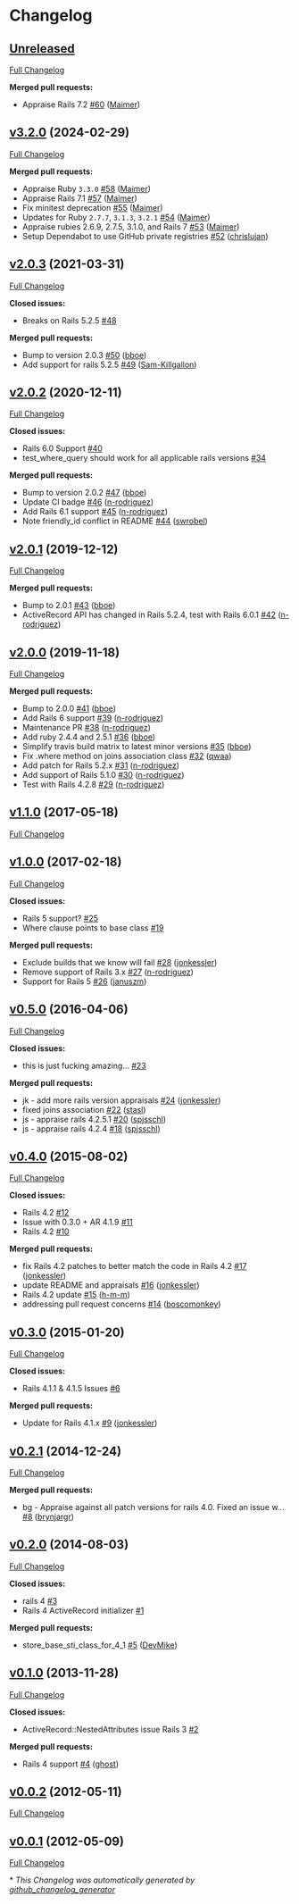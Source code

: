 # Changelog

## [Unreleased](https://github.com/appfolio/store_base_sti_class/tree/HEAD)

[Full Changelog](https://github.com/appfolio/store_base_sti_class/compare/v3.2.0...HEAD)

**Merged pull requests:**

- Appraise Rails 7.2 [\#60](https://github.com/appfolio/store_base_sti_class/pull/60) ([Maimer](https://github.com/Maimer))

## [v3.2.0](https://github.com/appfolio/store_base_sti_class/tree/v3.2.0) (2024-02-29)

[Full Changelog](https://github.com/appfolio/store_base_sti_class/compare/v2.0.3...v3.2.0)

**Merged pull requests:**

- Appraise Ruby `3.3.0` [\#58](https://github.com/appfolio/store_base_sti_class/pull/58) ([Maimer](https://github.com/Maimer))
- Appraise Rails 7.1 [\#57](https://github.com/appfolio/store_base_sti_class/pull/57) ([Maimer](https://github.com/Maimer))
- Fix minitest deprecation [\#55](https://github.com/appfolio/store_base_sti_class/pull/55) ([Maimer](https://github.com/Maimer))
- Updates for Ruby `2.7.7`, `3.1.3`, `3.2.1` [\#54](https://github.com/appfolio/store_base_sti_class/pull/54) ([Maimer](https://github.com/Maimer))
- Appraise rubies 2.6.9, 2.7.5, 3.1.0, and Rails 7 [\#53](https://github.com/appfolio/store_base_sti_class/pull/53) ([Maimer](https://github.com/Maimer))
- Setup Dependabot to use GitHub private registries [\#52](https://github.com/appfolio/store_base_sti_class/pull/52) ([chrislujan](https://github.com/chrislujan))

## [v2.0.3](https://github.com/appfolio/store_base_sti_class/tree/v2.0.3) (2021-03-31)

[Full Changelog](https://github.com/appfolio/store_base_sti_class/compare/v2.0.2...v2.0.3)

**Closed issues:**

- Breaks on Rails 5.2.5 [\#48](https://github.com/appfolio/store_base_sti_class/issues/48)

**Merged pull requests:**

- Bump to version 2.0.3 [\#50](https://github.com/appfolio/store_base_sti_class/pull/50) ([bboe](https://github.com/bboe))
- Add support for rails 5.2.5 [\#49](https://github.com/appfolio/store_base_sti_class/pull/49) ([Sam-Killgallon](https://github.com/Sam-Killgallon))

## [v2.0.2](https://github.com/appfolio/store_base_sti_class/tree/v2.0.2) (2020-12-11)

[Full Changelog](https://github.com/appfolio/store_base_sti_class/compare/v2.0.1...v2.0.2)

**Closed issues:**

- Rails 6.0 Support [\#40](https://github.com/appfolio/store_base_sti_class/issues/40)
- test\_where\_query should work for all applicable rails versions [\#34](https://github.com/appfolio/store_base_sti_class/issues/34)

**Merged pull requests:**

- Bump to version 2.0.2 [\#47](https://github.com/appfolio/store_base_sti_class/pull/47) ([bboe](https://github.com/bboe))
- Update CI badge [\#46](https://github.com/appfolio/store_base_sti_class/pull/46) ([n-rodriguez](https://github.com/n-rodriguez))
- Add Rails 6.1 support [\#45](https://github.com/appfolio/store_base_sti_class/pull/45) ([n-rodriguez](https://github.com/n-rodriguez))
- Note friendly\_id conflict in README [\#44](https://github.com/appfolio/store_base_sti_class/pull/44) ([swrobel](https://github.com/swrobel))

## [v2.0.1](https://github.com/appfolio/store_base_sti_class/tree/v2.0.1) (2019-12-12)

[Full Changelog](https://github.com/appfolio/store_base_sti_class/compare/v2.0.0...v2.0.1)

**Merged pull requests:**

- Bump to 2.0.1 [\#43](https://github.com/appfolio/store_base_sti_class/pull/43) ([bboe](https://github.com/bboe))
- ActiveRecord API has changed in Rails 5.2.4, test with Rails 6.0.1 [\#42](https://github.com/appfolio/store_base_sti_class/pull/42) ([n-rodriguez](https://github.com/n-rodriguez))

## [v2.0.0](https://github.com/appfolio/store_base_sti_class/tree/v2.0.0) (2019-11-18)

[Full Changelog](https://github.com/appfolio/store_base_sti_class/compare/v1.1.0...v2.0.0)

**Merged pull requests:**

- Bump to 2.0.0 [\#41](https://github.com/appfolio/store_base_sti_class/pull/41) ([bboe](https://github.com/bboe))
- Add Rails 6 support [\#39](https://github.com/appfolio/store_base_sti_class/pull/39) ([n-rodriguez](https://github.com/n-rodriguez))
- Maintenance PR [\#38](https://github.com/appfolio/store_base_sti_class/pull/38) ([n-rodriguez](https://github.com/n-rodriguez))
- Add ruby 2.4.4 and 2.5.1 [\#36](https://github.com/appfolio/store_base_sti_class/pull/36) ([bboe](https://github.com/bboe))
- Simplify travis build matrix to latest minor versions [\#35](https://github.com/appfolio/store_base_sti_class/pull/35) ([bboe](https://github.com/bboe))
- Fix .where method on joins association class [\#32](https://github.com/appfolio/store_base_sti_class/pull/32) ([qwaa](https://github.com/qwaa))
- Add patch for Rails 5.2.x [\#31](https://github.com/appfolio/store_base_sti_class/pull/31) ([n-rodriguez](https://github.com/n-rodriguez))
- Add support of Rails 5.1.0 [\#30](https://github.com/appfolio/store_base_sti_class/pull/30) ([n-rodriguez](https://github.com/n-rodriguez))
- Test with Rails 4.2.8 [\#29](https://github.com/appfolio/store_base_sti_class/pull/29) ([n-rodriguez](https://github.com/n-rodriguez))

## [v1.1.0](https://github.com/appfolio/store_base_sti_class/tree/v1.1.0) (2017-05-18)

[Full Changelog](https://github.com/appfolio/store_base_sti_class/compare/v1.0.0...v1.1.0)

## [v1.0.0](https://github.com/appfolio/store_base_sti_class/tree/v1.0.0) (2017-02-18)

[Full Changelog](https://github.com/appfolio/store_base_sti_class/compare/v0.5.0...v1.0.0)

**Closed issues:**

- Rails 5 support? [\#25](https://github.com/appfolio/store_base_sti_class/issues/25)
- Where clause points to base class [\#19](https://github.com/appfolio/store_base_sti_class/issues/19)

**Merged pull requests:**

- Exclude builds that we know will fail [\#28](https://github.com/appfolio/store_base_sti_class/pull/28) ([jonkessler](https://github.com/jonkessler))
- Remove support of Rails 3.x [\#27](https://github.com/appfolio/store_base_sti_class/pull/27) ([n-rodriguez](https://github.com/n-rodriguez))
- Support for Rails 5 [\#26](https://github.com/appfolio/store_base_sti_class/pull/26) ([januszm](https://github.com/januszm))

## [v0.5.0](https://github.com/appfolio/store_base_sti_class/tree/v0.5.0) (2016-04-06)

[Full Changelog](https://github.com/appfolio/store_base_sti_class/compare/v0.4.0...v0.5.0)

**Closed issues:**

- this is just fucking amazing... [\#23](https://github.com/appfolio/store_base_sti_class/issues/23)

**Merged pull requests:**

- jk - add more rails version appraisals [\#24](https://github.com/appfolio/store_base_sti_class/pull/24) ([jonkessler](https://github.com/jonkessler))
- fixed joins association [\#22](https://github.com/appfolio/store_base_sti_class/pull/22) ([stasl](https://github.com/stasl))
- js - appraise rails 4.2.5.1 [\#20](https://github.com/appfolio/store_base_sti_class/pull/20) ([spjsschl](https://github.com/spjsschl))
-  js - appraise rails 4.2.4 [\#18](https://github.com/appfolio/store_base_sti_class/pull/18) ([spjsschl](https://github.com/spjsschl))

## [v0.4.0](https://github.com/appfolio/store_base_sti_class/tree/v0.4.0) (2015-08-02)

[Full Changelog](https://github.com/appfolio/store_base_sti_class/compare/v0.3.0...v0.4.0)

**Closed issues:**

- Rails 4.2 [\#12](https://github.com/appfolio/store_base_sti_class/issues/12)
- Issue with 0.3.0 + AR 4.1.9 [\#11](https://github.com/appfolio/store_base_sti_class/issues/11)
- Rails 4.2 [\#10](https://github.com/appfolio/store_base_sti_class/issues/10)

**Merged pull requests:**

- fix Rails 4.2 patches to better match the code in Rails 4.2 [\#17](https://github.com/appfolio/store_base_sti_class/pull/17) ([jonkessler](https://github.com/jonkessler))
- update README and appraisals [\#16](https://github.com/appfolio/store_base_sti_class/pull/16) ([jonkessler](https://github.com/jonkessler))
- Rails 4.2 update [\#15](https://github.com/appfolio/store_base_sti_class/pull/15) ([h-m-m](https://github.com/h-m-m))
- addressing pull request concerns [\#14](https://github.com/appfolio/store_base_sti_class/pull/14) ([boscomonkey](https://github.com/boscomonkey))

## [v0.3.0](https://github.com/appfolio/store_base_sti_class/tree/v0.3.0) (2015-01-20)

[Full Changelog](https://github.com/appfolio/store_base_sti_class/compare/v0.2.1...v0.3.0)

**Closed issues:**

- Rails 4.1.1 & 4.1.5 Issues [\#6](https://github.com/appfolio/store_base_sti_class/issues/6)

**Merged pull requests:**

- Update for Rails 4.1.x [\#9](https://github.com/appfolio/store_base_sti_class/pull/9) ([jonkessler](https://github.com/jonkessler))

## [v0.2.1](https://github.com/appfolio/store_base_sti_class/tree/v0.2.1) (2014-12-24)

[Full Changelog](https://github.com/appfolio/store_base_sti_class/compare/v0.2.0...v0.2.1)

**Merged pull requests:**

- bg - Appraise against all patch versions for rails 4.0. Fixed an issue w... [\#8](https://github.com/appfolio/store_base_sti_class/pull/8) ([brynjargr](https://github.com/brynjargr))

## [v0.2.0](https://github.com/appfolio/store_base_sti_class/tree/v0.2.0) (2014-08-03)

[Full Changelog](https://github.com/appfolio/store_base_sti_class/compare/v0.1.0...v0.2.0)

**Closed issues:**

- rails 4 [\#3](https://github.com/appfolio/store_base_sti_class/issues/3)
- Rails 4 ActiveRecord initializer [\#1](https://github.com/appfolio/store_base_sti_class/issues/1)

**Merged pull requests:**

- store\_base\_sti\_class\_for\_4\_1 [\#5](https://github.com/appfolio/store_base_sti_class/pull/5) ([DevMike](https://github.com/DevMike))

## [v0.1.0](https://github.com/appfolio/store_base_sti_class/tree/v0.1.0) (2013-11-28)

[Full Changelog](https://github.com/appfolio/store_base_sti_class/compare/v0.0.2...v0.1.0)

**Closed issues:**

- ActiveRecord::NestedAttributes issue Rails 3 [\#2](https://github.com/appfolio/store_base_sti_class/issues/2)

**Merged pull requests:**

- Rails 4 support [\#4](https://github.com/appfolio/store_base_sti_class/pull/4) ([ghost](https://github.com/ghost))

## [v0.0.2](https://github.com/appfolio/store_base_sti_class/tree/v0.0.2) (2012-05-11)

[Full Changelog](https://github.com/appfolio/store_base_sti_class/compare/v0.0.1...v0.0.2)

## [v0.0.1](https://github.com/appfolio/store_base_sti_class/tree/v0.0.1) (2012-05-09)

[Full Changelog](https://github.com/appfolio/store_base_sti_class/compare/db1639cc905dd7d513cb161abaca6f82a03d141e...v0.0.1)



\* *This Changelog was automatically generated by [github_changelog_generator](https://github.com/github-changelog-generator/github-changelog-generator)*
